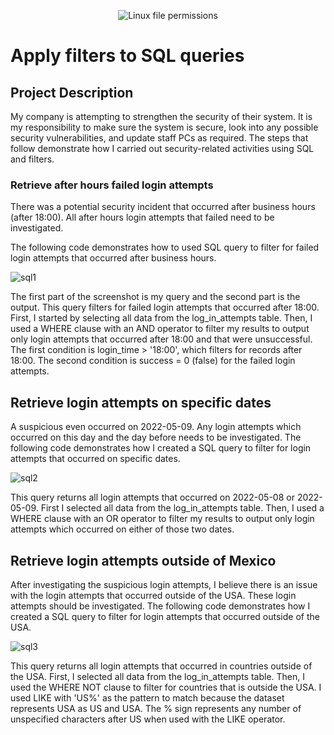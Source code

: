 <p align="center">
<img src="https://i.imgur.com/3X7Lk0a.png" alt="Linux file permissions"/>
</p>

<h1>Apply filters to SQL queries</h1>

<h2>Project Description</h2>

My company is attempting to strengthen the security of their system. It is my responsibility to make sure the system is secure, look into any possible security vulnerabilities, and update staff PCs as required. The steps that follow demonstrate how I carried out security-related activities using SQL and filters.

<h3>Retrieve after hours failed login attempts</h3>

There was a potential security incident that occurred after business hours (after 18:00). All after hours login attempts that failed need to be investigated. 

The following code demonstrates how to used SQL query to filter for failed login attempts that occurred after business hours. 

<img src="https://i.imgur.com/toii3zg.png" alt="sql1"/>

The first part of the screenshot is my query and the second part is the output. This query filters for failed login attempts that occurred after 18:00. First, I started by selecting all data from the log_in_attempts table. Then, I used a WHERE clause with an AND operator to filter my results to output only login attempts that occurred after 18:00 and that were unsuccessful. The first condition is login_time > '18:00', which filters for records after 18:00. The second condition is success = 0 (false) for the failed login attempts. 

<h2>Retrieve login attempts on specific dates</h2>

A suspicious even occurred on 2022-05-09. Any login attempts which occurred on this day and the day before needs to be investigated. The following code demonstrates how I created a SQL query to filter for login attempts that occurred on specific dates. 

<img src="https://i.imgur.com/YzVtjFG.png" alt="sql2"/>

This query returns all login attempts that occurred on 2022-05-08 or 2022-05-09. First I selected all data from the log_in_attempts table. Then, I used a WHERE clause with an OR operator to filter my results to output only login attempts which occurred on either of those two dates.

<h2>Retrieve login attempts outside of Mexico</h2>

After investigating the suspicious login attempts, I believe there is an issue with the login attempts that occurred outside of the USA. These login attempts should be investigated. The following code demonstrates how I created a SQL query to filter for login attempts that occurred outside of the USA.

<img src="https://i.imgur.com/EqJ16Df.png" alt="sql3"/>

This query returns all login attempts that occurred in countries outside of the USA. First, I selected all data from the log_in_attempts table. Then, I used the WHERE NOT clause to filter for countries that is outside the USA. I used LIKE with 'US%' as the pattern to match because the dataset represents USA as US and USA. The % sign represents any number of unspecified characters after US when used with the LIKE operator. 


